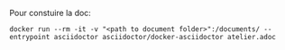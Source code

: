Pour constuire la doc:

```
docker run --rm -it -v "<path to document folder>":/documents/ --entrypoint asciidoctor asciidoctor/docker-asciidoctor atelier.adoc
```
